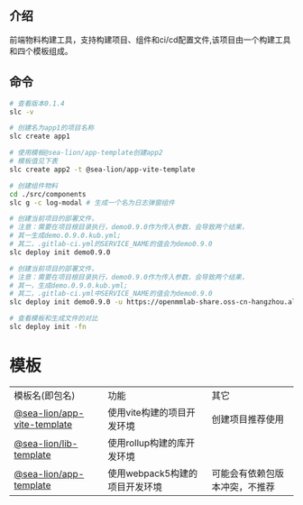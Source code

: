 ## 介绍
<p>前端物料构建工具，支持构建项目、组件和ci/cd配置文件,该项目由一个构建工具和四个模板组成。</p>

## 命令
```sh
# 查看版本0.1.4
slc -v

# 创建名为app1的项目名称
slc create app1

# 使用模板@sea-lion/app-template创建app2
# 模板值见下表
slc create app2 -t @sea-lion/app-vite-template

# 创建组件物料
cd ./src/components
slc g -c log-modal # 生成一个名为日志弹窗组件

# 创建当前项目的部署文件，
# 注意：需要在项目根目录执行，demo0.9.0作为传入参数，会导致两个结果，
# 其一生成demo.0.9.0.kub.yml;
# 其二，.gitlab-ci.yml的SERVICE_NAME的值会为demo0.9.0
slc deploy init demo0.9.0

# 创建当前项目的部署文件，
# 注意：需要在项目根目录执行，demo0.9.0作为传入参数，会导致两个结果，
# 其一，生成demo.0.9.0.kub.yml;
# 其二，.gitlab-ci.yml中SERVICE_NAME的值会为demo0.9.0
slc deploy init demo0.9.0 -u https://openmmlab-share.oss-cn-hangzhou.aliyuncs.com/deploy

# 查看模板和生成文件的对比
slc deploy init -fn
```

# 模板

<table>
   <tbody>
    <tr>
        <td>模板名(即包名)</td>
        <td>功能</td>
        <td>其它</td>
    </tr>
    <tr>
        <td><a href="https://www.npmjs.com/package/@sea-lion/app-template" target="_blank">@sea-lion/app-vite-template</a></td>
        <td>使用vite构建的项目开发环境</td>
        <td>创建项目推荐使用</td>
    </tr>
    <tr>
        <td><a href="https://www.npmjs.com/package/@sea-lion/app-template" target="_blank">@sea-lion/lib-template</a></td>
        <td>使用rollup构建的库开发环境</td>
        <td></td>
    </tr>
    <tr>
        <td><a href="https://www.npmjs.com/package/@sea-lion/app-template" target="_blank">@sea-lion/app-template</a></td>
        <td>使用webpack5构建的项目开发环境</td>
        <td>可能会有依赖包版本冲突，不推荐</td>
    </tr>
   </tbody> 
</table>

